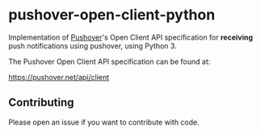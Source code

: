 # pushover-open-client-python

Implementation of [Pushover](https://play.google.com/store/apps/details?id=net.superblock.pushover)'s Open Client API specification for **receiving**
push notifications using pushover, using Python 3.

The Pushover Open Client API specification can be found at:

https://pushover.net/api/client

## Contributing

Please open an issue if you want to contribute with code.
